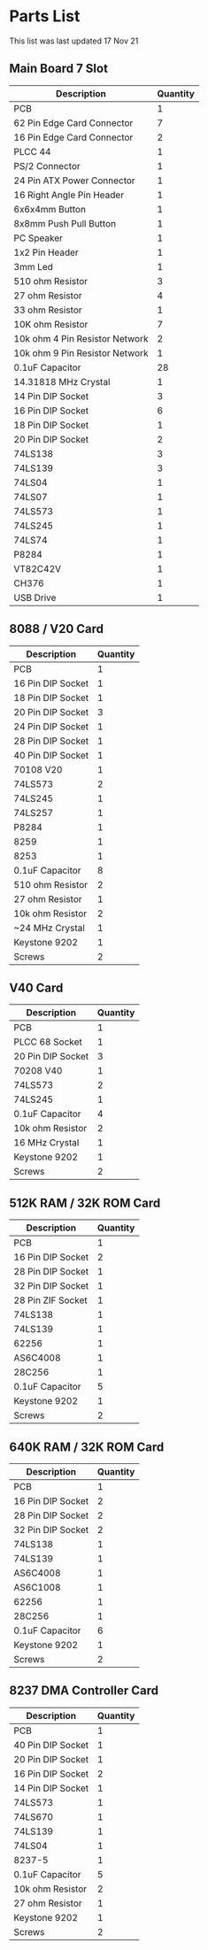 # Parts List
This list was last updated 17 Nov 21

## Main Board 7 Slot
Description                 | Quantity
--------------------------- | ------------------------
PCB	                        |1
62 Pin Edge Card Connector 	|7
16 Pin Edge Card Connector 	|2
PLCC 44                    	|1
PS/2 Connector             	|1
24 Pin ATX Power Connector	|1
16 Right Angle Pin Header	  |1
6x6x4mm Button	            |1
8x8mm Push Pull Button	    |1
PC Speaker                	|1
1x2 Pin Header            	|1
3mm Led	                    |1
510 ohm Resistor	          |3
27 ohm Resistor           	|4
33 ohm Resistor           	|1
10K ohm Resistor	          |7
10k ohm 4 Pin Resistor Network  |2
10k ohm 9 Pin Resistor Network  |1
0.1uF Capacitor             |28
14.31818 MHz Crystal        |1
14 Pin DIP Socket         	|3
16 Pin DIP Socket         	|6
18 Pin DIP Socket           |1
20 Pin DIP Socket         	|2
74LS138                   	|3
74LS139	                    |3
74LS04                     	|1
74LS07                     	|1
74LS573	                    |1
74LS245                     |1
74LS74	                    |1
P8284	                      |1
VT82C42V                  	|1
CH376	                      |1
USB Drive	                  |1

## 8088 / V20 Card
Description           | Quantity
--------------------- | ------------------------
PCB	                  |1
16 Pin DIP Socket	    |1
18 Pin DIP Socket	    |1
20 Pin DIP Socket	    |3
24 Pin DIP Socket   	|1
28 Pin DIP Socket   	|1
40 Pin DIP Socket	    |1
70108 V20	            |1
74LS573	              |2
74LS245	              |1
74LS257	              |1
P8284               	|1
8259                	|1
8253                	|1
0.1uF Capacitor     	|8
510 ohm Resistor	    |2
27 ohm Resistor	      |1
10k ohm Resistor    	|2
~24 MHz Crystal      	|1
Keystone 9202	        |1
Screws              	|2

## V40 Card
Description           | Quantity
--------------------- | ------------------------
PCB	                  |1
PLCC 68 Socket	      |1
20 Pin DIP Socket	    |3
70208 V40	            |1
74LS573	              |2
74LS245	              |1
0.1uF Capacitor	      |4
10k ohm Resistor	    |2
16 MHz Crystal	      |1
Keystone 9202	        |1
Screws	              |2

## 512K RAM / 32K ROM Card
Description           | Quantity
--------------------- | ------------------------
PCB	                  |1
16 Pin DIP Socket     |2
28 Pin DIP Socket	    |1
32 Pin DIP Socket	    |1
28 Pin ZIF Socket	    |1
74LS138	              |1
74LS139	              |1
62256	                |1
AS6C4008	            |1
28C256	              |1
0.1uF Capacitor     	|5
Keystone 9202       	|1
Screws              	|2

## 640K RAM / 32K ROM Card
Description           | Quantity
--------------------- | ------------------------
PCB	                  |1
16 Pin DIP Socket     |2
28 Pin DIP Socket	    |2
32 Pin DIP Socket	    |2
74LS138	              |1
74LS139	              |1
AS6C4008	            |1
AS6C1008	            |1
62256	                |1
28C256	              |1
0.1uF Capacitor     	|6
Keystone 9202       	|1
Screws              	|2

## 8237 DMA Controller Card
Description           | Quantity
--------------------- | ------------------------
PCB	                  |1
40 Pin DIP Socket     |1
20 Pin DIP Socket     |1
16 Pin DIP Socket     |2
14 Pin DIP Socket     |1
74LS573		            |1
74LS670		            |1
74LS139		            |1
74LS04		            |1
8237-5		            |1
0.1uF Capacitor		    |5
10k ohm Resistor		  |2
27 ohm Resistor |1
Keystone 9202		      |1
Screws		            |2
